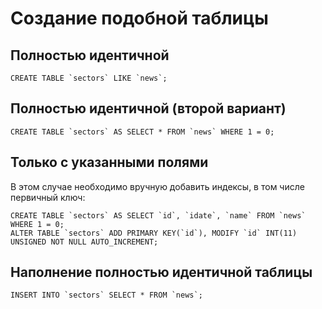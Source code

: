 # Создание подобной таблицы

## Полностью идентичной

```
CREATE TABLE `sectors` LIKE `news`;
```

## Полностью идентичной (второй вариант)

```
CREATE TABLE `sectors` AS SELECT * FROM `news` WHERE 1 = 0;
```

## Только с указанными полями

В этом случае необходимо вручную добавить индексы, в том числе первичный ключ:

```
CREATE TABLE `sectors` AS SELECT `id`, `idate`, `name` FROM `news` WHERE 1 = 0;
ALTER TABLE `sectors` ADD PRIMARY KEY(`id`), MODIFY `id` INT(11) UNSIGNED NOT NULL AUTO_INCREMENT;
```

## Наполнение полностью идентичной таблицы

```
INSERT INTO `sectors` SELECT * FROM `news`;
```